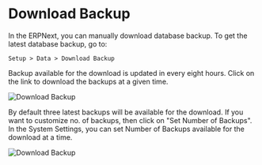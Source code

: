 # Download Backup

In the ERPNext, you can manually download database backup. To get the latest database backup, go to:

`Setup > Data > Download Backup`

Backup available for the download is updated in every eight hours. Click on the link to download the backups at a given time.

<img class="screenshot" alt="Download Backup" src="{{docs_base_url}}/assets/img/articles/download-backup-1.png">

By default three latest backups will be available for the download. If you want to customize no. of backups, then click on "Set Number of Backups". In the System Settings, you can set Number of Backups available for the download at a time.

<img class="screenshot" alt="Download Backup" src="{{docs_base_url}}/assets/img/articles/download-backup-2.gif">